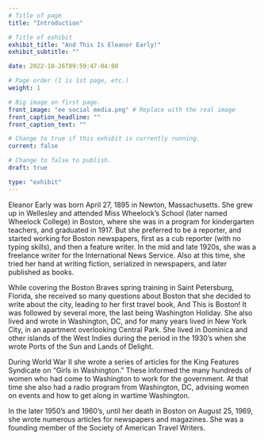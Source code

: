 ```yaml
---
# Title of page
title: "Introduction"

# Title of exhibit
exhibit_title: "And This Is Eleanor Early!"
exhibit_subtitle: ""

date: 2022-10-26T09:59:47-04:00

# Page order (1 is 1st page, etc.)
weight: 1 

# Big image on first page.
front_image: "ee social media.png" # Replace with the real image
front_caption_headline: ""
front_caption_text: ""

# Change to true if this exhibit is currently running.
current: false

# Change to false to publish.
draft: true

type: "exhibit"
---
```


Eleanor Early was born April 27, 1895 in Newton, Massachusetts. She grew up in Wellesley and attended Miss Wheelock’s School (later named Wheelock College) in Boston, where she was in a program for kindergarten teachers, and graduated in 1917. But she preferred to be a reporter, and started working for Boston newspapers, first as a cub reporter (with no typing skills), and then a feature writer. In the mid and late 1920s, she was a freelance writer for the International News Service. Also at this time, she tried her hand at writing fiction, serialized in newspapers, and later published as books. 

While covering the Boston Braves spring training in Saint Petersburg, Florida, she received  so many questions about Boston that she decided to write about the city, leading to her first travel book, And This is Boston! It was followed by several more, the last being Washington Holiday. She also lived and wrote in Washington, DC, and for many years lived in New York City, in an apartment overlooking Central Park. She lived in Dominica and other islands of the West Indies during the period in the 1930’s when she wrote Ports of the Sun and Lands of Delight.

During World War II she wrote a series of articles for the King Features Syndicate on “Girls in Washington.” These informed the many hundreds of women who had come to Washington to work for the government. At that time she also had a radio program from Washington, DC, advising women on events and how to get along in wartime Washington.

In the later 1950’s and 1960’s, until her death in Boston on August 25, 1969, she wrote numerous articles for newspapers and magazines. She was a founding member of the Society of American Travel Writers. 
